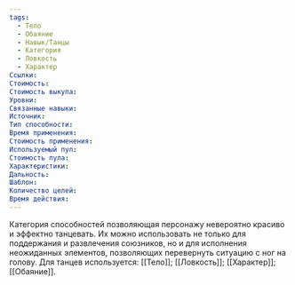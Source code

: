 ```yaml
---
tags:
  - Тело
  - Обаяние
  - Навык/Танцы
  - Категория
  - Ловкость
  - Характер
Ссылки:
Стоимость:
Стоимость выкупа:
Уровни:
Связанные навыки:
Источник:
Тип способности:
Время применения:
Стоимость применения:
Используемый пул:
Стоимость пула:
Характеристики:
Дальность:
Шаблон:
Количество целей:
Время действия:
---
```

Категория способностей позволяющая персонажу невероятно красиво и эффектно танцевать. Их можно использовать не только для поддержания и развлечения союзников, но и для исполнения неожиданных элементов, позволяющих перевернуть ситуацию с ног на голову. Для танцев используется: [[Тело]]; [[Ловкость]]; [[Характер]]; [[Обаяние]]. 